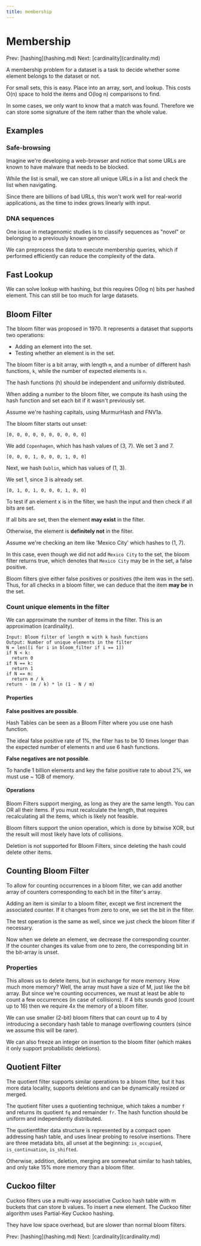 ```yaml
---
title: membership
---
```


# Membership

Prev: \[hashing](hashing.md) Next:
\[cardinality](cardinality.md)

A membership problem for a dataset is a task to decide whether some
element belongs to the dataset or not.

For small sets, this is easy. Place into an array, sort, and lookup.
This costs O(n) space to hold the items and O(log n) comparisons to
find.

In some cases, we only want to know that a match was found. Therefore we
can store some signature of the item rather than the whole value.

## Examples

### Safe-browsing

Imagine we\'re developing a web-browser and notice that some URLs are
known to have malware that needs to be blocked.

While the list is small, we can store all unique URLs in a list and
check the list when navigating.

Since there are billions of bad URLs, this won\'t work well for
real-world applications, as the time to index grows linearly with input.

### DNA sequences

One issue in metagenomic studies is to classify sequences as \"novel\"
or belonging to a previously known genome.

We can preprocess the data to execute membership queries, which if
performed efficiently can reduce the complexity of the data.

## Fast Lookup

We can solve lookup with hashing, but this requires O(log n) bits per
hashed element. This can still be too much for large datasets.

## Bloom Filter

The bloom filter was proposed in 1970. It represents a dataset that
supports two operations:

- Adding an element into the set.
- Testing whether an element is in the set.

The bloom filter is a bit array, with length `m`, and a number of
different hash functions, `k`, while the number of expected elements is
`n`.

The hash functions (h) should be independent and uniformly distributed.

When adding a number to the bloom filter, we compute its hash using the
hash function and set each bit if it wasn\'t previously set.

Assume we\'re hashing capitals, using MurmurHash and FNV1a.

The bloom filter starts out unset:

    [0, 0, 0, 0, 0, 0, 0, 0, 0, 0]

We add `Copenhagen`, which has hash values of (3, 7). We set 3 and 7.

    [0, 0, 0, 1, 0, 0, 0, 1, 0, 0]

Next, we hash `Dublin`, which has values of (1, 3).

We set 1, since 3 is already set.

    [0, 1, 0, 1, 0, 0, 0, 1, 0, 0]

To test if an element x is in the filter, we hash the input and then
check if all bits are set.

If all bits are set, then the element **may exist** in the filter.

Otherwise, the element is **definitely not** in the filter.

Assume we\'re checking an item like \'Mexico City\' which hashes to (1,
7).

In this case, even though we did not add `Mexico City` to the set, the
bloom filter returns true, which denotes that `Mexico City` may be in
the set, a false positive.

Bloom filters give either false positives or positives (the item was in
the set). Thus, for all checks in a bloom filter, we can deduce that the
item **may be** in the set.

### Count unique elements in the filter

We can approximate the number of items in the filter. This is an
approximation (cardinality).

    Input: Bloom filter of length m with k hash functions
    Output: Number of unique elements in the filter
    N = len([i for i in bloom_filter if i == 1])
    if N < k:
      return 0
    if N == k:
      return 1
    if N == m:
      return m / k
    return - (m / k) * ln (1 - N / m)

#### Properties

**False positives are possible**.

Hash Tables can be seen as a Bloom Filter where you use one hash
function.

The ideal false positive rate of 1%, the filter has to be 10 times
longer than the expected number of elements n and use 6 hash functions.

**False negatives are not possible**.

To handle 1 billion elements and key the false positive rate to about
2%, we must use \~ 1GB of memory.

#### Operations

Bloom Filters support merging, as long as they are the same length. You
can OR all their items. If you must recalculate the length, that
requires recalculating all the items, which is likely not feasible.

Bloom filters support the union operation, which is done by bitwise XOR,
but the result will most likely have lots of collisions.

Deletion is not supported for Bloom Filters, since deleting the hash
could delete other items.

## Counting Bloom Filter

To allow for counting occurrences in a bloom filter, we can add another
array of counters corresponding to each bit in the filter\'s array.

Adding an item is similar to a bloom filter, except we first increment
the associated counter. If it changes from zero to one, we set the bit
in the filter.

The test operation is the same as well, since we just check the bloom
filter if necessary.

Now when we delete an element, we decrease the corresponding counter. If
the counter changes its value from one to zero, the corresponding bit in
the bit-array is unset.

### Properties

This allows us to delete items, but in exchange for more memory. How
much more memory? Well, the array must have a size of M, just like the
bit array. But since we\'re counting occurrences, we must at least be
able to count a few occurrences (in case of collisions). If 4 bits
sounds good (count up to 16) then we require 4x the memory of a bloom
filter.

We can use smaller (2-bit) bloom filters that can count up to 4 by
introducing a secondary hash table to manage overflowing counters (since
we assume this will be rarer).

We can also freeze an integer on insertion to the bloom filter (which
makes it only support probabilistic deletions).

## Quotient Filter

The quotient filter supports similar operations to a bloom filter, but
it has more data locality, supports deletions and can be dynamically
resized or merged.

The quotient filter uses a quotienting technique, which takes a number
`f` and returns its quotient `fq` and remainder `fr`. The hash function
should be uniform and independently distributed.

The quotientfilter data structure is represented by a compact open
addressing hash table, and uses linear probing to resolve insertions.
There are three metadata bits, all unset at the beginning:
`is_occupied`, `is_continuation`, `is_shifted`.

Otherwise, addition, deletion, merging are somewhat similar to hash
tables, and only take 15% more memory than a bloom filter.

## Cuckoo filter

Cuckoo filters use a multi-way associative Cuckoo hash table with m
buckets that can store b values. To insert a new element. The Cuckoo
filter algorithm uses Partial-Key Cuckoo hashing.

They have low space overhead, but are slower than normal bloom filters.

Prev: \[hashing](hashing.md) Next:
\[cardinality](cardinality.md)
